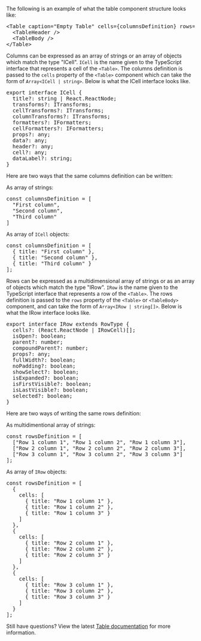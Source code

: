 The following is an example of what the table component structure looks like:

<pre class="file">
&lt;Table caption=&quot;Empty Table&quot; cells={columnsDefinition} rows={rowsDefinition}&gt;
  &lt;TableHeader /&gt;
  &lt;TableBody /&gt;
&lt;/Table&gt;
</pre>

Columns can be expressed as an array of strings or an array of objects which match the type "ICell". `ICell` is the name given to the TypeScript interface that represents a cell of the `<Table>`. The columns definition is passed to the `cells` property of the `<Table>` component which can take the form of `Array<ICell | string>`. Below is what the ICell interface looks like.

<pre class="file">
export interface ICell {
  title?: string | React.ReactNode;
  transforms?: ITransforms;
  cellTransforms?: ITransforms;
  columnTransforms?: ITransforms;
  formatters?: IFormatters;
  cellFormatters?: IFormatters;
  props?: any;
  data?: any;
  header?: any;
  cell?: any;
  dataLabel?: string;
}
</pre>

Here are two ways that the same columns definition can be written:

As array of strings:
<pre class="file">
const columnsDefinition = [
  "First column",
  "Second column",
  "Third column"
]
</pre>

As array of `ICell` objects:
<pre class="file">
const columnsDefinition = [
  { title: "First column" },
  { title: "Second column" },
  { title: "Third column" }
];
</pre>

Rows can be expressed as a multidimensional array of strings or as an array of objects which match the type "IRow". `IRow` is the name given to the TypeScript interface that represents a row of the `<Table>`. The rows definition is passed to the `rows` property of the `<Table>` or `<TableBody>` component, and can take the form of `Array<IRow | string[]>`. Below is what the IRow interface looks like.

<pre class="file">
export interface IRow extends RowType {
  cells?: (React.ReactNode | IRowCell)[];
  isOpen?: boolean;
  parent?: number;
  compoundParent?: number;
  props?: any;
  fullWidth?: boolean;
  noPadding?: boolean;
  showSelect?: boolean;
  isExpanded?: boolean;
  isFirstVisible?: boolean;
  isLastVisible?: boolean;
  selected?: boolean;
}
</pre>

Here are two ways of writing the same rows definition:

As multidimentional array of strings:
<pre class="file">
const rowsDefinition = [
  ["Row 1 column 1", "Row 1 column 2", "Row 1 column 3"],
  ["Row 2 column 1", "Row 2 column 2", "Row 2 column 3"],
  ["Row 3 column 1", "Row 3 column 2", "Row 3 column 3"]
];
</pre>

As array of `IRow` objects:
<pre class="file">
const rowsDefinition = [
  {
    cells: [
      { title: "Row 1 column 1" },
      { title: "Row 1 column 2" },
      { title: "Row 1 column 3" }
    ]
  },
  {
    cells: [
      { title: "Row 2 column 1" },
      { title: "Row 2 column 2" },
      { title: "Row 2 column 3" }
    ]
  },
  {
    cells: [
      { title: "Row 3 column 1" },
      { title: "Row 3 column 2" },
      { title: "Row 3 column 3" }
    ]
  }
];
</pre>

Still have questions? View the latest [Table documentation](https://www.patternfly.org/v4/documentation/react/components/table/) for more information.
